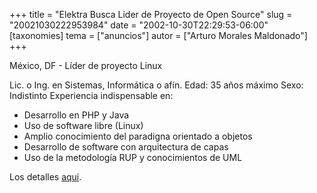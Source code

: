 +++
title = "Elektra Busca Lider de Proyecto de Open Source"
slug = "20021030222953984"
date = "2002-10-30T22:29:53-06:00"
[taxonomies]
tema = ["anuncios"]
autor = ["Arturo Morales Maldonado"]
+++

México, DF - Líder de proyecto Linux

Lic. o Ing. en Sistemas, Informática o afín.
Edad: 35 años máximo
Sexo: Indistinto
Experiencia indispensable en:

- Desarrollo en PHP y Java
- Uso de software libre (Linux)
- Amplio conocimiento del paradigna orientado a objetos
- Desarrollo de software con arquitectura de capas
- Uso de la metodología RUP y conocimientos de UML

Los detalles
[aqui](http://jobsearch.occ.com.mx/2002/getjob.asp?ss=&JobID=237992.htm).
